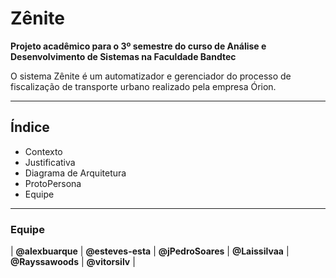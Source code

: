 # Zênite
**Projeto acadêmico para o 3º semestre do curso de Análise e Desenvolvimento de Sistemas na Faculdade Bandtec**

O sistema Zênite é um automatizador e gerenciador do processo de fiscalização de transporte urbano realizado pela empresa Órion.

---

## Índice

* Contexto
* Justificativa
* Diagrama de Arquitetura
* ProtoPersona
* Equipe

---

### Equipe

| **@alexbuarque** | **@esteves-esta** | **@jPedroSoares** | **@Laissilvaa** | **@Rayssawoods** | **@vitorsilv** |

